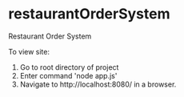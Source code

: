 # restaurantOrderSystem
Restaurant Order System

To view site:

1. Go to root directory of project
2. Enter command 'node app.js'
3. Navigate to http://localhost:8080/ in a browser.
